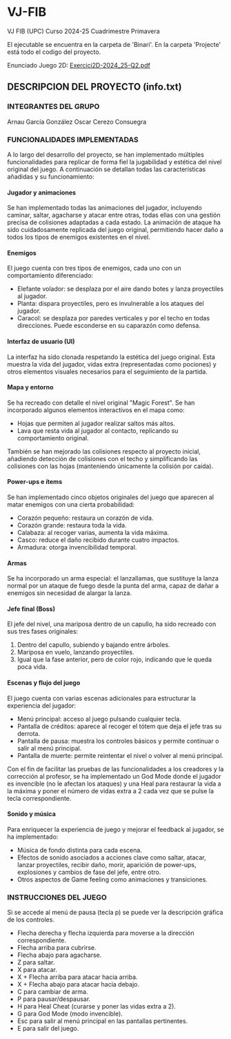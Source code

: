 # VJ-FIB
VJ FIB (UPC) Curso 2024-25 Cuadrimestre Primavera

El ejecutable se encuentra en la carpeta de 'Binari'. En la carpeta 'Projecte' está todo el codigo del proyecto. 

Enunciado Juego 2D:
[Exercici2D-2024_25-Q2.pdf](https://github.com/user-attachments/files/19395688/Exercici2D-2024_25-Q2.pdf)

## DESCRIPCION DEL PROYECTO (info.txt)

### INTEGRANTES DEL GRUPO

Arnau García González
Oscar Cerezo Consuegra


### FUNCIONALIDADES IMPLEMENTADAS

A lo largo del desarrollo del proyecto, se han implementado múltiples funcionalidades para replicar de forma fiel la jugabilidad y estética del nivel original del juego. A continuación se detallan todas las características añadidas y su funcionamiento:

#### Jugador y animaciones
Se han implementado todas las animaciones del jugador, incluyendo caminar, saltar, agacharse y atacar entre otras, todas ellas con una gestión precisa de colisiones adaptadas a cada estado. La animación de ataque ha sido cuidadosamente replicada del juego original, permitiendo hacer daño a todos los tipos de enemigos existentes en el nivel.

#### Enemigos
El juego cuenta con tres tipos de enemigos, cada uno con un comportamiento diferenciado:
- Elefante volador: se desplaza por el aire dando botes y lanza proyectiles al jugador.
- Planta: dispara proyectiles, pero es invulnerable a los ataques del jugador.
- Caracol: se desplaza por paredes verticales y por el techo en todas direcciones. Puede esconderse en su caparazón como defensa.

#### Interfaz de usuario (UI)
La interfaz ha sido clonada respetando la estética del juego original. Esta muestra la vida del jugador, vidas extra (representadas como pociones) y otros elementos visuales necesarios para el seguimiento de la partida.

#### Mapa y entorno
Se ha recreado con detalle el nivel original "Magic Forest". Se han incorporado algunos elementos interactivos en el mapa como:
- Hojas que permiten al jugador realizar saltos más altos.
- Lava que resta vida al jugador al contacto, replicando su comportamiento original.

También se han mejorado las colisiones respecto al proyecto inicial, añadiendo detección de colisiones con el techo y simplificando las colisiones con las hojas (manteniendo únicamente la colisión por caída).

#### Power-ups e ítems
Se han implementado cinco objetos originales del juego que aparecen al matar enemigos con una cierta probabilidad:
- Corazón pequeño: restaura un corazón de vida.
- Corazón grande: restaura toda la vida.
- Calabaza: al recoger varias, aumenta la vida máxima.
- Casco: reduce el daño recibido durante cuatro impactos.
- Armadura: otorga invencibilidad temporal.

#### Armas
Se ha incorporado un arma especial: el lanzallamas, que sustituye la lanza normal por un ataque de fuego desde la punta del arma, capaz de dañar a enemigos sin necesidad de alargar la lanza.

#### Jefe final (Boss)
El jefe del nivel, una mariposa dentro de un capullo, ha sido recreado con sus tres fases originales:
1. Dentro del capullo, subiendo y bajando entre árboles.
2. Mariposa en vuelo, lanzando proyectiles.
3. Igual que la fase anterior, pero de color rojo, indicando que le queda poca vida.

#### Escenas y flujo del juego
El juego cuenta con varias escenas adicionales para estructurar la experiencia del jugador:
- Menú principal: acceso al juego pulsando cualquier tecla.
- Pantalla de créditos: aparece al recoger el tótem que deja el jefe tras su derrota.
- Pantalla de pausa: muestra los controles básicos y permite continuar o salir al menú principal.
- Pantalla de muerte: permite reintentar el nivel o volver al menú principal.

Con el fin de facilitar las pruebas de las funcionalidades a los creadores y la corrección al profesor, se ha implementado un God Mode donde el jugador es invencible (no le afectan los ataques) y una Heal para restaurar la vida a la máxima y poner el número de vidas extra a 2 cada vez que se pulse la tecla correspondiente.

#### Sonido y música
Para enriquecer la experiencia de juego y mejorar el feedback al jugador, se ha implementado:
- Música de fondo distinta para cada escena.
- Efectos de sonido asociados a acciones clave como saltar, atacar, lanzar proyectiles, recibir daño, morir, aparición de power-ups, explosiones y cambios de fase del jefe, entre otro.
- Otros aspectos de Game feeling como animaciones y transiciones.


### INSTRUCCIONES DEL JUEGO
Si se accede al menú de pausa (tecla p) se puede ver la descripción gráfica de los controles.
- Flecha derecha y flecha izquierda para moverse a la dirección correspondiente.
- Flecha arriba para cubrirse.
- Flecha abajo para agacharse.
- Z para saltar.
- X para atacar.
- X + Flecha arriba para atacar hacia arriba.
- X + Flecha abajo para atacar hacia debajo.
- C para cambiar de arma.
- P para pausar/despausar.
- H para Heal Cheat (curarse y poner las vidas extra a 2).
- G para God Mode (modo invencible).
- Esc para salir al menú principal en las pantallas pertinentes.
- E para salir del juego.
